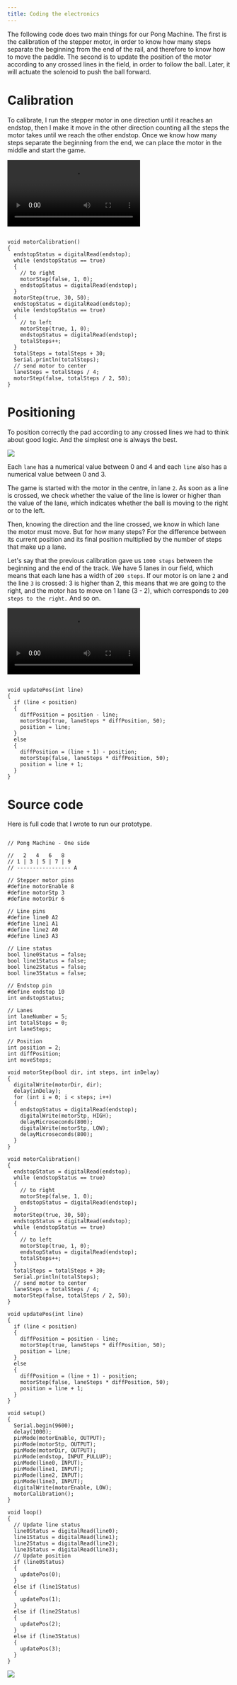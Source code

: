 ```yaml
---
title: Coding the electronics
---
```


The following code does two main things for our Pong Machine. The first is the calibration of the stepper motor, in order to know how many steps separate the beginning from the end of the rail, and therefore to know how to move the paddle. The second is to update the position of the motor according to any crossed lines in the field, in order to follow the ball. Later, it will actuate the solenoid to push the ball forward.

# Calibration

To calibrate, I run the stepper motor in one direction until it reaches an endstop, then I make it move in the other direction counting all the steps the motor takes until we reach the other endstop. Once we know how many steps separate the beginning from the end, we can place the motor in the middle and start the game.

<video><source src="calibration-compressed.mp4"></video>

<pre><code>
void motorCalibration()
{
  endstopStatus = digitalRead(endstop);
  while (endstopStatus == true)
  {
    // to right
    motorStep(false, 1, 0);
    endstopStatus = digitalRead(endstop);
  }
  motorStep(true, 30, 50);
  endstopStatus = digitalRead(endstop);
  while (endstopStatus == true)
  {
    // to left
    motorStep(true, 1, 0);
    endstopStatus = digitalRead(endstop);
    totalSteps++;
  }
  totalSteps = totalSteps + 30;
  Serial.println(totalSteps);
  // send motor to center
  laneSteps = totalSteps / 4;
  motorStep(false, totalSteps / 2, 50);
}
</code></pre>

# Positioning

To position correctly the pad according to any crossed lines we had to think about good logic. And the simplest one is always the best.

![](logic.jpg)


Each `lane` has a numerical value between 0 and 4 and each `line` also has a numerical value between 0 and 3.

The game is started with the motor in the centre, in lane `2`. As soon as a line is crossed, we check whether the value of the line is lower or higher than the value of the lane, which indicates whether the ball is moving to the right or to the left.

Then, knowing the direction and the line crossed, we know in which lane the motor must move. But for how many steps? For the difference between its current position and its final position multiplied by the number of steps that make up a lane.

Let's say that the previous calibration gave us `1000 steps` between the beginning and the end of the track. We have 5 lanes in our field, which means that each lane has a width of `200 steps`. If our motor is on lane `2` and the line `3` is crossed: 3 is higher than 2, this means that we are going to the right, and the motor has to move on 1 lane (3 - 2), which corresponds to `200 steps to the right.` And so on.

<video><source src="moving-with-the-ball.mp4"></video>

<pre><code>
void updatePos(int line)
{
  if (line < position)
  {
    diffPosition = position - line;
    motorStep(true, laneSteps * diffPosition, 50);
    position = line;
  }
  else
  {
    diffPosition = (line + 1) - position;
    motorStep(false, laneSteps * diffPosition, 50);
    position = line + 1;
  }
}
</code></pre>

# Source code

Here is full code that I wrote to run our prototype.

<pre><code>
// Pong Machine - One side

//   2   4   6   8
// 1 | 3 | 5 | 7 | 9
// ----------------- A

// Stepper motor pins
#define motorEnable 8
#define motorStp 3
#define motorDir 6

// Line pins
#define line0 A2
#define line1 A1
#define line2 A0
#define line3 A3

// Line status
bool line0Status = false;
bool line1Status = false;
bool line2Status = false;
bool line3Status = false;

// Endstop pin
#define endstop 10
int endstopStatus;

// Lanes
int laneNumber = 5;
int totalSteps = 0;
int laneSteps;

// Position
int position = 2;
int diffPosition;
int moveSteps;

void motorStep(bool dir, int steps, int inDelay)
{
  digitalWrite(motorDir, dir);
  delay(inDelay);
  for (int i = 0; i < steps; i++)
  {
    endstopStatus = digitalRead(endstop);
    digitalWrite(motorStp, HIGH);
    delayMicroseconds(800);
    digitalWrite(motorStp, LOW);
    delayMicroseconds(800);
  }
}

void motorCalibration()
{
  endstopStatus = digitalRead(endstop);
  while (endstopStatus == true)
  {
    // to right
    motorStep(false, 1, 0);
    endstopStatus = digitalRead(endstop);
  }
  motorStep(true, 30, 50);
  endstopStatus = digitalRead(endstop);
  while (endstopStatus == true)
  {
    // to left
    motorStep(true, 1, 0);
    endstopStatus = digitalRead(endstop);
    totalSteps++;
  }
  totalSteps = totalSteps + 30;
  Serial.println(totalSteps);
  // send motor to center
  laneSteps = totalSteps / 4;
  motorStep(false, totalSteps / 2, 50);
}

void updatePos(int line)
{
  if (line < position)
  {
    diffPosition = position - line;
    motorStep(true, laneSteps * diffPosition, 50);
    position = line;
  }
  else
  {
    diffPosition = (line + 1) - position;
    motorStep(false, laneSteps * diffPosition, 50);
    position = line + 1;
  }
}

void setup()
{
  Serial.begin(9600);
  delay(1000);
  pinMode(motorEnable, OUTPUT);
  pinMode(motorStp, OUTPUT);
  pinMode(motorDir, OUTPUT);
  pinMode(endstop, INPUT_PULLUP);
  pinMode(line0, INPUT);
  pinMode(line1, INPUT);
  pinMode(line2, INPUT);
  pinMode(line3, INPUT);
  digitalWrite(motorEnable, LOW);
  motorCalibration();
}

void loop()
{
  // Update line status
  line0Status = digitalRead(line0);
  line1Status = digitalRead(line1);
  line2Status = digitalRead(line2);
  line3Status = digitalRead(line3);
  // Update position
  if (line0Status)
  {
    updatePos(0);
  }
  else if (line1Status)
  {
    updatePos(1);
  }
  else if (line2Status)
  {
    updatePos(2);
  }
  else if (line3Status)
  {
    updatePos(3);
  }
}
</code></pre>

![](large:coding-session.jpg)